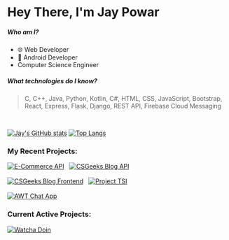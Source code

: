 # Hey There, I'm Jay Powar

##### Who am I?
- 🌐 Web Developer
- 📱 Android Developer
- Computer Science Engineer

##### What technologies do I know?
> C, C++, Java, Python, Kotlin, C#, HTML, CSS, JavaScript, Bootstrap, React, Express, Flask, Django, REST API, Firebase Cloud Messaging
<br/>

[![Jay's GitHub stats](https://github-readme-stats.vercel.app/api?username=jaypowar00&show_icons=true&custom_title=Jay%20Powar's%20GitHub%20Stats&theme=radical)](https://github-readme-stats.vercel.app/api?username=jaypowar00&show_icons=true)&nbsp;[![Top Langs](https://github-readme-stats.vercel.app/api/top-langs/?username=jaypowar00&layout=compact&theme=radical&langs_count=8)](https://github-readme-stats.vercel.app/api/top-langs/?username=jaypowar00&layout=compact&theme=radical&langs_count=8)

### My Recent Projects:

[![E-Commerce API](https://github-readme-stats.vercel.app/api/pin/?username=jaypowar00&repo=ecommerce_api&show_owner=true&theme=radical)](https://github.com/jaypowar00/ecommerce_api) &nbsp; [![CSGeeks Blog API](https://github-readme-stats.vercel.app/api/pin/?username=jaypowar00&repo=Custom-Blog-API&show_owner=true&theme=radical)](https://github.com/jaypowar00/Custom-Blog-API)<br/><br/>
[![CSGeeks Blog Frontend](https://github-readme-stats.vercel.app/api/pin/?username=jaypowar00&repo=csgeeksblog&show_owner=true&theme=radical)](https://github.com/jaypowar00/csgeeksblog) &nbsp; [![Project TSI](https://github-readme-stats.vercel.app/api/pin/?username=jaypowar00&repo=project-TSI&show_owner=true&theme=radical)](https://github.com/jaypowar00/project-TSI)<br/><br/>
[![AWT Chat App](https://github-readme-stats.vercel.app/api/pin/?username=jaypowar00&repo=AWTChattApp1.0&show_owner=true&theme=radical)](https://github.com/jaypowar00/AWTChattApp1.0)

### Current Active Projects:

[![Watcha Doin](https://github-readme-stats.vercel.app/api/pin/?username=jaypowar00&repo=watchaDoin-Backend&show_owner=true&theme=radical)](https://github.com/jaypowar00/WatchaDoin-Backend)
